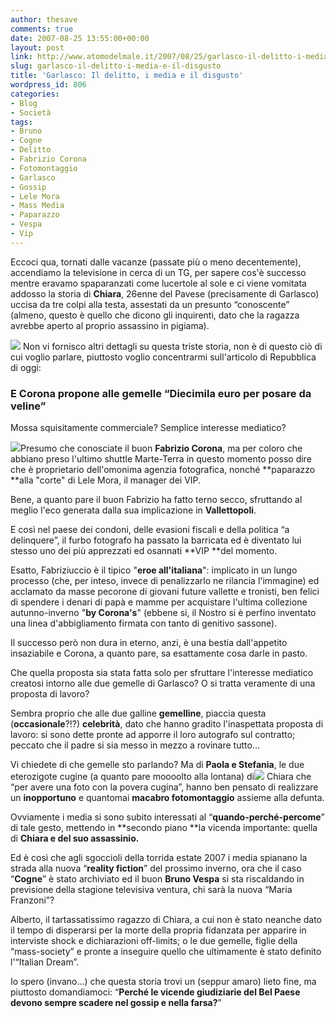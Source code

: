 ```yaml
---
author: thesave
comments: true
date: 2007-08-25 13:55:00+00:00
layout: post
link: http://www.atomodelmale.it/2007/08/25/garlasco-il-delitto-i-media-e-il-disgusto/
slug: garlasco-il-delitto-i-media-e-il-disgusto
title: 'Garlasco: Il delitto, i media e il disgusto'
wordpress_id: 806
categories:
- Blog
- Società
tags:
- Bruno
- Cogne
- Delitto
- Fabrizio Corona
- Fotomontaggio
- Garlasco
- Gossip
- Lele Mora
- Mass Media
- Paparazzo
- Vespa
- Vip
---
```


Eccoci qua, tornati dalle vacanze (passate più o meno decentemente), accendiamo la televisione in cerca di un TG, per sapere cos'è successo mentre eravamo spaparanzati come lucertole al sole e ci viene vomitata addosso la storia di **Chiara**, 26enne del Pavese (precisamente di Garlasco) uccisa da tre colpi alla testa, assestati da un presunto “conoscente” (almeno, questo è quello che dicono gli inquirenti, dato che la ragazza avrebbe aperto al proprio assassino in pigiama).


![](http://www.atomodelmale.it/wp-content/uploads/2008/11/chiara.png)
Non vi fornisco altri dettagli su questa triste storia, non è di questo ciò di cui voglio parlare, piuttosto voglio concentrarmi sull'articolo di Repubblica di oggi:





### ****E Corona propone alle gemelle “Diecimila euro per posare da veline”****


<!-- more -->

Mossa squisitamente commerciale? Semplice interesse mediatico?

![](http://www.atomodelmale.it/wp-content/uploads/2008/11/corona-239x300.png)Presumo che conosciate il buon **Fabrizio Corona**, ma per coloro che abbiano preso l'ultimo shuttle Marte-Terra in questo momento posso dire che è proprietario dell'omonima agenzia fotografica, nonché **paparazzo **alla "corte" di Lele Mora, il manager dei VIP.

Bene, a quanto pare il buon Fabrizio ha fatto terno secco, sfruttando al meglio l'eco generata dalla sua implicazione in **Vallettopoli**.

E così nel paese dei condoni, delle evasioni fiscali e della politica “a delinquere”, il furbo fotografo ha passato la barricata ed è diventato lui stesso uno dei più apprezzati ed osannati **VIP **del momento.

Esatto, Fabriziuccio è il tipico "**eroe all'italiana**": implicato in un lungo processo (che, per inteso, invece di penalizzarlo ne rilancia l'immagine) ed acclamato da masse pecorone di giovani future vallette e tronisti, ben felici di spendere i denari di papà e mamme per acquistare l'ultima collezione autunno-inverno "**by Corona's**" (ebbene si, il Nostro si è perfino inventato una linea d'abbigliamento firmata con tanto di genitivo sassone).

Il successo però non dura in eterno, anzi, è una bestia dall'appetito insaziabile e Corona, a quanto pare, sa esattamente cosa darle in pasto.

Che quella proposta sia stata fatta solo per sfruttare l'interesse mediatico creatosi intorno alle due gemelle di Garlasco? O si tratta veramente di una proposta di lavoro?

Sembra proprio che alle due galline **gemelline**, piaccia questa (**occasionale**?!?) **celebrità**, dato che hanno gradito l'inaspettata proposta di lavoro: si sono dette pronte ad apporre il loro autografo sul contratto; peccato che il padre si sia messo in mezzo a rovinare tutto...

Vi chiedete di che gemelle sto parlando? Ma di **Paola e Stefania**, le due eterozigote cugine (a quanto pare moooolto alla lontana) di![](http://www.atomodelmale.it/wp-content/uploads/2008/11/fotomontaggio-300x202.png) Chiara che “per avere una foto con la povera cugina”, hanno ben pensato di realizzare un **inopportuno** e quantomai **macabro fotomontaggio** assieme alla defunta.

Ovviamente i media si sono subito interessati al “**quando-perché-percome**” di tale gesto, mettendo in **secondo piano **la vicenda importante: quella di **Chiara e del suo assassinio.** 

Ed è così che agli sgoccioli della torrida estate 2007 i media spianano la strada alla nuova “**reality fiction**” del prossimo inverno, ora che il caso “**Cogne**” è stato archiviato ed il buon **Bruno Vespa** si sta riscaldando in previsione della stagione televisiva ventura, chi sarà la nuova “Maria Franzoni”?

Alberto, il tartassatissimo ragazzo di Chiara, a cui non è stato neanche dato il tempo di disperarsi per la morte della propria fidanzata per apparire in interviste shock e dichiarazioni off-limits; o le due gemelle, figlie della “mass-society” e pronte a inseguire quello che ultimamente è stato definito l'“Italian Dream”.

Io spero (invano...) che questa storia trovi un (seppur amaro) lieto fine, ma piuttosto domandiamoci: “**Perché le vicende giudiziarie del Bel Paese devono sempre scadere nel gossip e nella farsa?**”
